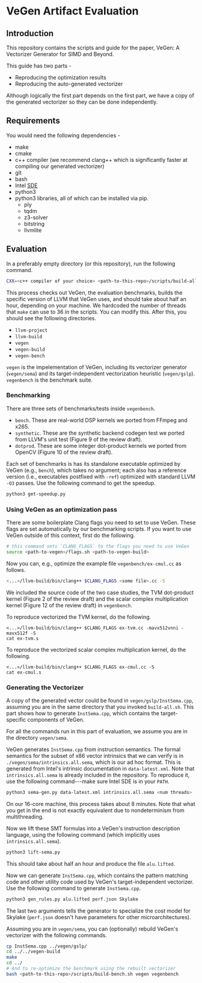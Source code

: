 # VeGen Artifact Evaluation

## Introduction
This repository contains the scripts and guide for the paper, VeGen: A Vectorizer Generator for SIMD and Beyond.

This guide has two parts -
 - Reproducing the optimization results
 - Reproducing the auto-generated vectorizer

Although logically the first part depends on the first part,
we have a copy of the generated vectorizer so they can be done independently.

## Requirements
You would need the following dependencies -
 - make
 - cmake
 - c++ compiler (we recommend
clang++ which is significantly faster at compiling our generated vectorizer)
 - git
 - bash
 - Intel [SDE](https://software.intel.com/content/www/us/en/develop/articles/intel-software-development-emulator.html)
 - python3
 - python3 libraries, all of which can be installed via pip.
   - ply
   - tqdm
   - z3-solver
   - bitstring
   - llvmlite

## Evaluation
In a preferably empty directory (or this repository),
 run the following command.
```bash
CXX=<c++ compiler of your choice> <path-to-this-repo>/scripts/build-all.sh
```
This process checks out VeGen, the evaluation benchmarks, builds the specific version of LLVM that VeGen uses,
and should take about half an hour, depending on your machine.
We hardcoded the number of threads that `make` can use to 36 in the scripts.
You can modify this.
After this, you should see the following directories.
 - `llvm-project`
 - `llvm-build`
 - `vegen`
 - `vegen-build`
 - `vegen-bench`

`vegen` is the impelementation of VeGen,
 including its vectorizer generator (`vegen/sema`)
 and its target-independent vectorization heuristic (`vegen/gslp`).
`vegenbench` is the benchmark suite.

### Benchmarking
There are three sets of benchmarks/tests inside `vegenbench`.
 - `bench`. These are real-world DSP kernels we ported from FFmpeg and x265.
 - `synthetic`. These are the synthetic backend codegen test we ported from LLVM's unit test (Figure 9 of the review draft).
 - `dotprod`. These are some integer dot-product kernels we ported from OpenCV (Figure 10 of the review draft).

Each set of benchmarks is has its standalone executable optimized by VeGen (e.g., `bench`), which takes no argument;
each also has a reference version (i.e., executables postfixed with `-ref`) optimized with standard LLVM `-O3` passes.
Use the following command to get the speedup.
```bash
python3 get-speedup.py
```

### Using VeGen as an optimization pass
There are some boilerplate Clang flags you need to set to use VeGen.
These flags are set automatically by our benchmarking scripts.
If you want to use VeGen outside of this context, first do the following.
```bash
# this command sets `CLANG_FLAGS` to the flags you need to use VeGen
source <path-to-vegen>/flags.sh <path-to-vegen-build>
```
Now you can, e.g., optimize the example file  `vegenbench/ex-cmul.cc` as follows.
```bash
<...>/llvm-build/bin/clang++ $CLANG_FLAGS <some file>.cc -S
```

We included the source code of the two case studies, the TVM dot-product kernel (Figure 2 of the review draft) and 
the scalar complex multiplication kernel (Figure 12 of the review draft) in `vegenbench`.

To reproduce vectorized the TVM kernel, do the following.
```
<...>/llvm-build/bin/clang++ $CLANG_FLAGS ex-tvm.cc -mavx512vnni -mavx512f -S
cat ex-tvm.s
```

To reproduce the vectorized scalar complex multiplication kernel, do the following.
```
<...>/llvm-build/bin/clang++ $CLANG_FLAGS ex-cmul.cc -S
cat ex-cmul.s
```

### Generating the Vectorizer
A copy of the generated vector could be found in `vegen/gslp/InstSema.cpp`,
assuming you are in the same directory that you invoked `build-all.sh`.
This part shows how to generate `InstSema.cpp`, which contains
the target-specific components of VeGen.

For all the commands run in this part of evaluation, we assume you are in the directory `vegen/sema`.

VeGen generates `InstSema.cpp` from instruction semantics.
The formal semantics for the subset of x86 vector intrinsics that we can
verify is in `./vegen/sema/intrinsics.all.sema`, which is our ad hoc format.
This is generated from Intel's intrinsic documentation in `data-latest.xml`.
Note that `intrinsics.all.sema` is already included in the repository.
To reproduce it, use the following command---make sure Intel SDE is in your `PATH`.
```bash
python3 sema-gen.py data-latest.xml intrinsics.all.sema <num threads>
```
On our 16-core machine, this process takes about 8 minutes.
Note that what you get in the end is not exactly equivalent due to nondeterminism from multithreading.

Now we lift these SMT formulas into a VeGen's
instruction description language,
using the following command (which implicitly uses `intrinsics.all.sema`).
```bash
python3 lift-sema.py
```
This should take about half an hour and produce the file `alu.lifted`.

Now we can generate `InstSema.cpp`, which contains the pattern matching
code and other utility code used by VeGen's target-independent 
vectorizer. Use the following command to generate `InstSema.cpp`.
```bash
python3 gen_rules.py alu.lifted perf.json Skylake
``` 
The last two arguments
tells the generator to specialize the cost model for Skylake 
(`perf.json` doesn't have parameters for other microarchitectures).

Assuming you are in `vegen/sema`, you can (optionally) rebuild 
VeGen's vectorizer with the following commands.
```bash
cp InstSema.cpp ../vegen/gslp/
cd ../../vegen-build
make
cd ../
# And to re-optimize the benchmark using the rebuilt vectorizer
bash <path-to-this-repo>/scripts/build-bench.sh vegen vegenbench
```

